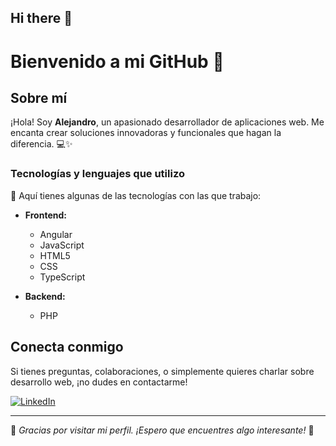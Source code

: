 ## Hi there 👋

# Bienvenido a mi GitHub 👋

## Sobre mí

¡Hola! Soy **Alejandro**, un apasionado desarrollador de aplicaciones web. Me encanta crear soluciones innovadoras y funcionales que hagan la diferencia. 💻✨

### Tecnologías y lenguajes que utilizo

🌟 Aquí tienes algunas de las tecnologías con las que trabajo:

- **Frontend:**
  - Angular
  - JavaScript
  - HTML5
  - CSS
  - TypeScript

- **Backend:**
  - PHP

## Conecta conmigo

Si tienes preguntas, colaboraciones, o simplemente quieres charlar sobre desarrollo web, ¡no dudes en contactarme!

[![LinkedIn](https://img.shields.io/badge/LinkedIn-Alejandro-blue?logo=linkedin&style=for-the-badge)](https://www.linkedin.com/in/alejandro-polo-ovejero-417455341/)

---

🌟 *Gracias por visitar mi perfil. ¡Espero que encuentres algo interesante!* 🌟

